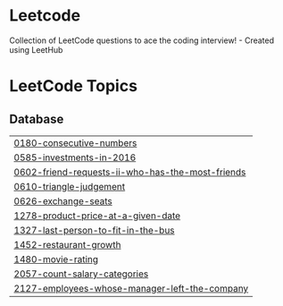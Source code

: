 # Leetcode
Collection of LeetCode questions to ace the coding interview! - Created using LeetHub

<!---LeetCode Topics Start-->
# LeetCode Topics
## Database
|  |
| ------- |
| [0180-consecutive-numbers](https://github.com/NitinYadav1511/Leetcode/tree/master/0180-consecutive-numbers) |
| [0585-investments-in-2016](https://github.com/NitinYadav1511/Leetcode/tree/master/0585-investments-in-2016) |
| [0602-friend-requests-ii-who-has-the-most-friends](https://github.com/NitinYadav1511/Leetcode/tree/master/0602-friend-requests-ii-who-has-the-most-friends) |
| [0610-triangle-judgement](https://github.com/NitinYadav1511/Leetcode/tree/master/0610-triangle-judgement) |
| [0626-exchange-seats](https://github.com/NitinYadav1511/Leetcode/tree/master/0626-exchange-seats) |
| [1278-product-price-at-a-given-date](https://github.com/NitinYadav1511/Leetcode/tree/master/1278-product-price-at-a-given-date) |
| [1327-last-person-to-fit-in-the-bus](https://github.com/NitinYadav1511/Leetcode/tree/master/1327-last-person-to-fit-in-the-bus) |
| [1452-restaurant-growth](https://github.com/NitinYadav1511/Leetcode/tree/master/1452-restaurant-growth) |
| [1480-movie-rating](https://github.com/NitinYadav1511/Leetcode/tree/master/1480-movie-rating) |
| [2057-count-salary-categories](https://github.com/NitinYadav1511/Leetcode/tree/master/2057-count-salary-categories) |
| [2127-employees-whose-manager-left-the-company](https://github.com/NitinYadav1511/Leetcode/tree/master/2127-employees-whose-manager-left-the-company) |
<!---LeetCode Topics End-->
